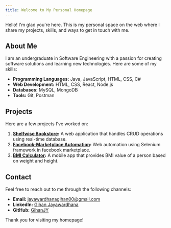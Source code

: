 ```yaml
---
title: Welcome to My Personal Homepage
---
```


Hello! I'm glad you're here. This is my personal space on the web where I share my projects, skills, and ways to get in touch with me.

## About Me

I am an undergraduate in Software Engineering with a passion for creating software solutions and learning new technologies. Here are some of my skills:

- **Programming Languages:** Java, JavaScript, HTML, CSS, C#
- **Web Development:** HTML, CSS, React, Node.js
- **Databases:** MySQL, MongoDB
- **Tools:** Git, Postman

## Projects

Here are a few projects I've worked on:

1. **[Shelfwise Bookstore](https://github.com/GihanJY/ShelfWise-Bookstore):** A web application that handles CRUD operations using real-time database.
2. **[Facebook-Marketplace Automation](https://github.com/GihanJY/FB-Marketplace-Automation-Selenium):** Web automation using Selenium framework in facebook marketplace.
3. **[BMI Calculator](https://github.com/GihanJY/BMI_Calculator):** A mobile app that provides BMI value of a person based on weight and height.

## Contact

Feel free to reach out to me through the following channels:

- **Email:** [jayawardhanagihan00@gmail.com](mailto:jayawardhanagihan00@gmail.com)
- **LinkedIn:** [Gihan Jayawardhana](https://www.linkedin.com/in/gihan-jayawardhana-ab4468262/)
- **GitHub:** [GihanJY](https://github.com/GihanJY)

Thank you for visiting my homepage!
